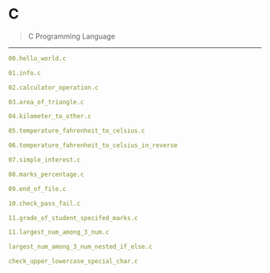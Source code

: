 # C
>    C Programming Language
--------------------------------
```yaml
00.hello_world.c
```
```yaml
01.info.c
```
```yaml
02.calculator_operation.c
```
```yaml
03.area_of_triangle.c
```
```yaml
04.kilometer_to_other.c
```
```yaml
05.temperature_fahrenheit_to_celsius.c
```
```yaml
06.temperature_fahrenheit_to_celsius_in_reverse
```
```yaml
07.simple_interest.c
```
```yaml
08.marks_percentage.c
```
```yaml
09.end_of_file.c
```
```yaml
10.check_pass_fail.c
```
```yaml
11.grade_of_student_specifed_marks.c
```
```yaml
11.largest_num_among_3_num.c
```
```yaml
largest_num_among_3_num_nested_if_else.c
```
```yaml
check_upper_lowercase_special_char.c
```
